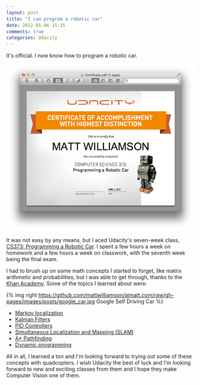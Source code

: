 ```yaml
---
layout: post
title: "I can program a robotic car"
date: 2012-05-06 15:25
comments: true
categories: Udacity
---
```


It's official. I now know how to program a robotic car.

![Certificate](https://github.com/mattwilliamson/aimatt.com/raw/gh-pages/images/posts/cs373_certificate.png)

It was not easy by any means, but I aced Udacity's seven-week class, [CS373: Programming a Robotic Car](http://www.udacity.com/view#Course/cs373/CourseRev/feb2012). I spent a few hours a week on homework and a few hours a week on classwork, with the seventh week being the final exam. 

I had to brush up on some math concepts I started to forget, like matrix arithmetic and probabilities, but I was able to get through, thanks to the [Khan Academy](http://www.khanacademy.org/). Some of the topics I learned about were:

{% img right https://github.com/mattwilliamson/aimatt.com/raw/gh-pages/images/posts/google_car.jpg Google Self Driving Car %}

* [Markov localization](http://en.wikipedia.org/wiki/Monte_Carlo_localization)
* [Kalman Filters](http://en.wikipedia.org/wiki/Kalman_filter)
* [PID Controllers](http://en.wikipedia.org/wiki/PID_controller)
* [Simultaneous Localization and Mapping (SLAM)](http://en.wikipedia.org/wiki/Simultaneous_localization_and_mapping)
* [A* Pathfinding](http://en.wikipedia.org/wiki/A_star)
* [Dynamic programming](http://en.wikipedia.org/wiki/Dynamic_programming)

All in all, I learned a ton and I'm looking forward to trying out some of these concepts with quadcopters. I wish Udacity the best of luck and I'm looking forward to new and exciting classes from them and I hope they make Computer Vision one of them.